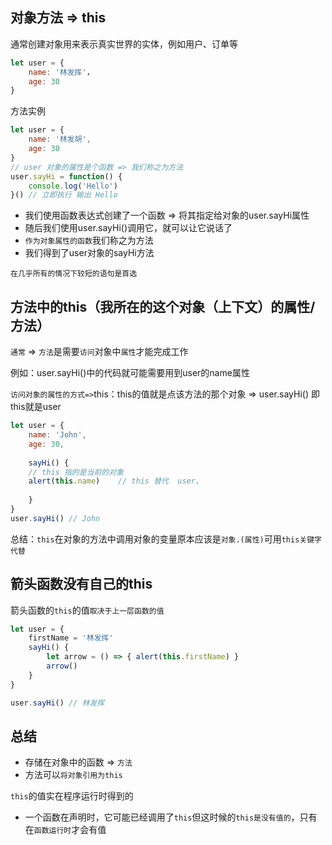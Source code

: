 ## 对象方法 => this

通常创建对象用来表示真实世界的实体，例如用户、订单等

```js
let user = {
	name: '林发挥'，
	age: 30
}
```

方法实例

```js
let user = {
	name: '林发胡',
	age: 30
}
// user 对象的属性是个函数 => 我们称之为方法
user.sayHi = function() {
	console.log('Hello')
}() // 立即执行 输出 Hello
```

* 我们使用函数表达式创建了一个函数 => 将其指定给对象的user.sayHi属性
* 随后我们使用user.sayHi()调用它，就可以让它说话了
* `作为对象属性的函数`我们称之为方法
* 我们得到了user对象的sayHi方法

`在几乎所有的情况下较短的语句是首选`

## 方法中的this（我所在的这个对象（上下文）的属性/方法）

`通常` => `方法`是需要`访问`对象中`属性`才能完成工作

例如：user.sayHi()中的代码就可能需要用到user的name属性

`访问对象的属性的方式=>`this：this的值就是点该方法的那个对象 => user.sayHi() 即this就是user

```js
let user = {
	name: 'John',
	age: 30,
	
	sayHi() {
	// this 指的是当前的对象
	alert(this.name)	// this 替代  user，
  
	}
}
user.sayHi() // John
```

总结：`this`在对象的方法中调用对象的变量原本应该是`对象.(属性)`可用`this关键字代替`

## 箭头函数没有自己的this

箭头函数的`this`的值`取决于上一层函数的值`

```js
let user = {
	firstName = '林发挥'
	sayHi() {
		let arrow = () => { alert(this.firstName) }
        arrow()
	}
}

user.sayHi() // 林发挥
```

## 总结

* 存储在对象中的函数   => `方法`
* 方法可以`将对象引用为this`

`this`的值实在程序运行时得到的

* 一个函数在声明时，它可能已经调用了`this`但这时候的`this是没有值的`，只有在`函数运行时`才会有值